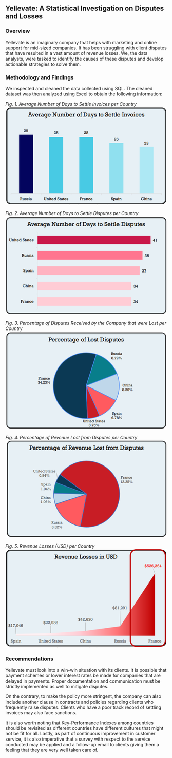 ## Yellevate: A Statistical Investigation on Disputes and Losses

### **Overview**

Yellevate is an imaginary company that helps with marketing and online support for mid-sized companies. It has been struggling with client disputes that have resulted in a vast amount of revenue losses. We, the data analysts, were tasked to identify the causes of these disputes and develop actionable strategies to solve them.


### **Methodology and Findings**

We inspected and cleaned the data collected using SQL. The cleaned dataset was then analyzed using Excel to obtain the following information:

*Fig. 1. Average Number of Days to Settle Invoices per Country*               
![](/images/g1.png)

*Fig. 2. Average Number of Days to Settle Disputes per Country*            
![](/images/g2.png)

*Fig. 3. Percentage of Disputes Received by the Company that were Lost per Country*         
![](/images/g3.png)

*Fig. 4. Percentage of Revenue Lost from Disputes per Country*            
![](/images/g4.png)

*Fig. 5. Revenue Losses (USD) per Country*                                       
![](/images/g5.png)


### **Recommendations**

Yellevate must look into a win-win situation with its clients. It is possible that payment 
schemes or lower interest rates be made for companies that are delayed in payments. Proper 
documentation and communication must be strictly implemented as well to mitigate 
disputes.

On the contrary, to make the policy more stringent, the company can also include 
another clause in contracts and policies regarding clients who frequently raise disputes. 
Clients who have a poor track record of settling invoices may also face sanctions.

It is also worth noting that Key-Performance Indexes among countries should be 
revisited as different countries have different cultures that might not be fit for all.
Lastly, as part of continuous improvement in customer service, it is also imperative that 
a survey with respect to the service conducted may be applied and a follow-up email to clients 
giving them a feeling that they are very well taken care of.
